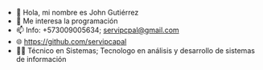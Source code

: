 - 👋 Hola, mi nombre es John Gutiérrez 
- 👀 Me interesa la programación 
- 📫 Info: +573009005634; servipcpal@gmail.com
- 🌐 https://github.com/servipcapal
- 🧑‍💻 Técnico en Sistemas; Tecnologo en análisis y desarrollo de sistemas de información 

<!---
servipcapal/servipcapal is a ✨ special ✨ repository because its `README.md` (this file) appears on your GitHub profile.
You can click the Preview link to take a look at your changes.
--->
